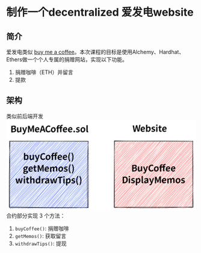# 制作一个decentralized **爱发电website**

## 简介

爱发电类似 [buy me a coffee](https://www.buymeacoffee.com/isheep?new=1)。本次课程的目标是使用Alchemy、Hardhat、Ethers做一个个人专属的捐赠网站，实现以下功能。

1. 捐赠咖啡（ETH）并留言
2. 提款

## 架构

类似前后端开发
![](img/jiagou.png)
合约部分实现 3 个方法：
1. `buyCoffee()`: 捐赠咖啡
2. `getMemos()`: 获取留言
3. `withdrawTips()`: 提现

